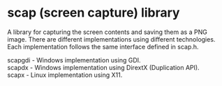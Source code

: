 scap (screen capture) library
=============================

A library for capturing the screen contents and saving them as a PNG image.
There are different implementations using different technologies. Each
implementation follows the same interface defined in scap.h.

scapgdi - Windows implementation using GDI.<br/>
scapdx - Windows implementation using DirextX (Duplication API).<br/>
scapx - Linux implementation using X11.<br/>
